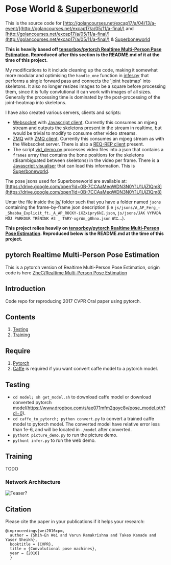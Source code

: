 # Pose World & [Superboneworld](https://vimeo.com/217268832)

This is the source code for [http://golancourses.net/excap17/a/04/13/a-event/](http://golancourses.net/excap17/a/05/11/a-final/)
and [http://golancourses.net/excap17/a/05/11/a-final/](http://golancourses.net/excap17/a/05/11/a-final/) & [Superboneworld](https://vimeo.com/217268832217268832)

**This is heavily based off [tensorboy/pytorch Realtime Multi-Person Pose Estimation](https://github.com/tensorboy/pytorch_Realtime_Multi-Person_Pose_Estimation). Reproduced after this section is the README.md of it at the time of this project.**

My modifications to it include cleaning up the code, making it somewhat more modular and optimising the `handle_one` function in [infer.py](infer.py) that performs a single forward pass and connects the 'joint heatmap' into skeletons. It also no longer resizes images to be a square before processing them, since it is fully convlutional it can work with images of all sizes. Generally the processing time is dominated by the post-processing of the joint-heatmap into skeletons.

I have also created various servers, clients and scripts:

* [Websocket](http_demo.py) with [Javascript client](js/main.js). Currently this consumes an mjpeg stream and outputs the skeletons present in the stream in realtime, but would be trivial to modify to consume other video streams. 
* [ZMQ](zmq_stuff/zmq_cv.ppy) with [ZMQ client](zmq_stuff/zmq_sub_client.py). Currently this consumes an mjpeg stream as with the Websocket server. There is also a [REQ-REP client](zmq_stuff/zmq_cv_client.py) present.
* The script [vid_demo.py](vid_demo.py) processes video files into a json that contains a `frames` array that contains the bone positions for the skeletons (disambiguated between skeletons) in the video per frame. There is a [Javascript visualiser](js/vid_main.js) that can load this information. This is [Superboneworld](https://vimeo.com/217268832217268832). 

The pose jsons used for Superboneworld are available at: [https://drive.google.com/open?id=0B-7CCAaMeqWDN3N0Y1U1UjZlQm8](https://drive.google.com/open?id=0B-7CCAaMeqWDN3N0Y1U1UjZlQm8)

Untar the file inside the [js/](js/) folder such that you have a folder named `jsons` containing the frame-by-frame json description (i.e `js/jsons/A_AP_Ferg_-_Shabba_Explicit_ft._A_AP_ROCKY-iXZxipry6kE.json`, `js/jsons/JAK VYPADÁ MŮJ PARKOUR TRÉNINK #3 _ TARY-xgrWm_g8hno.json` etc...).

**This project relies heavily on [tensorboy/pytorch Realtime Multi-Person Pose Estimation](https://github.com/tensorboy/pytorch_Realtime_Multi-Person_Pose_Estimation). Reproduced below is the README.md at the time of this project.**

## pytorch Realtime Multi-Person Pose Estimation
This is a pytorch version of Realtime Multi-Person Pose Estimation, origin code is here [ZheC/Realtime Multi-Person Pose Estimation](https://github.com/ZheC/Realtime_Multi-Person_Pose_Estimation)

## Introduction
Code repo for reproducing 2017 CVPR Oral paper using pytorch.  

## Contents
1. [Testing](#testing)
2. [Training](#training)

## Require
1. [Pytorch](http://pytorch.org/)
2. [Caffe](http://caffe.berkeleyvision.org/) is required if you want convert caffe model to a pytorch model.

## Testing
- `cd model; sh get_model.sh` to download caffe model or download converted pytorch model(https://www.dropbox.com/s/ae071mfm2qoyc8v/pose_model.pth?dl=0).
- `cd caffe_to_pytorch; python convert.py` to convert a trained caffe model to pytorch model. The converted model have relative error less than 1e-6, and will be located in `./model` after converted.
- `pythont picture_demo.py` to run the picture demo.
- `pythont infer.py` to run the web demo.

## Training
TODO

### Network Architecture
![Teaser?](https://github.com/tensorboy/pytorch_Realtime_Multi-Person_Pose_Estimation/blob/master/readme/pose.png)

## Citation
Please cite the paper in your publications if it helps your research:    
	  
    @inproceedings{wei2016cpm,
      author = {Shih-En Wei and Varun Ramakrishna and Takeo Kanade and Yaser Sheikh},
      booktitle = {CVPR},
      title = {Convolutional pose machines},
      year = {2016}
      }

